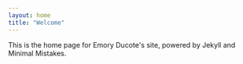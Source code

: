 ```yaml
---
layout: home
title: "Welcome"
---
```


This is the home page for Emory Ducote's site, powered by Jekyll and Minimal Mistakes.
